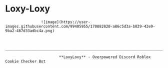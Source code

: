 # Loxy-Loxy
                    ![image](https://user-images.githubusercontent.com/99405955/170882820-a86c5d3a-b829-42e9-9ba2-467d33adbc4a.png)


                          ________________________________________________________________________

                            **LoxyLoxy** - Overpowered Discord Roblox Cookie Checker Bot
